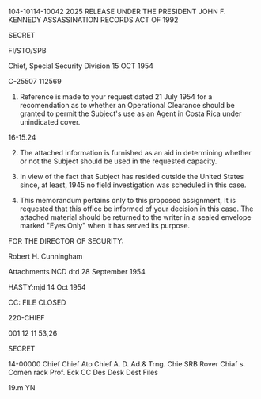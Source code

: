 104-10114-10042 2025 RELEASE UNDER THE PRESIDENT JOHN F. KENNEDY ASSASSINATION RECORDS ACT OF 1992

SECRET

FI/STO/SPB

Chief, Special Security Division 15 OCT 1954

C-25507
112569

1. Reference is made to your request dated 21 July 1954
for a recomendation as to whether an Operational Clearance
should be granted to permit the Subject's use as an Agent in
Costa Rica under unindicated cover.

16-15.24

2. The attached information is furnished as an aid in
determining whether or not the Subject should be used in the
requested capacity.

3. In view of the fact that Subject has resided outside
the United States since, at least, 1945 no field investigation
was scheduled in this case.

4. This memorandum pertains only to this proposed
assignment, It is requested that this office be informed of
your decision in this case. The attached material should be
returned to the writer in a sealed envelope marked "Eyes Only"
when it has served its purpose.

FOR THE DIRECTOR OF SECURITY:

Robert H. Cunningham

Attachments
NCD dtd 28 September 1954

HASTY:mjd 14 Oct 1954

CC: FILE
CLOSED

220-CHIEF

001 12 11 53,26

SECRET

14-00000
Chief
Chief
Ato Chief
A. D.
Ad.& Trng.
Chie SRB
Rover
Chiaf s.
Comen rack
Prof. Eck
CC Des
Desk
Dest
Files

19.m
YN
